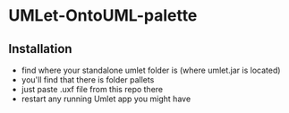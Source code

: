 # UMLet-OntoUML-palette

## Installation

- find where your standalone umlet folder is (where umlet.jar is located)
- you'll find that there is folder pallets
- just paste .uxf file from this repo there
- restart any running Umlet app you might have

